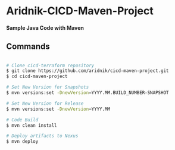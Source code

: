 # Aridnik-CICD-Maven-Project
#### Sample Java Code with Maven
 
## Commands
```sh

# Clone cicd-terraform repository
$ git clone https://github.com/aridnik/cicd-maven-project.git
$ cd cicd-maven-project

# Set New Version for Snapshots
$ mvn versions:set -DnewVersion=YYYY.MM.BUILD_NUMBER-SNAPSHOT

# Set New Version for Release
$ mvn versions:set -DnewVersion=YYYY.MM

# Code Build
$ mvn clean install 

# Deploy artifacts to Nexus
$ mvn deploy
```
